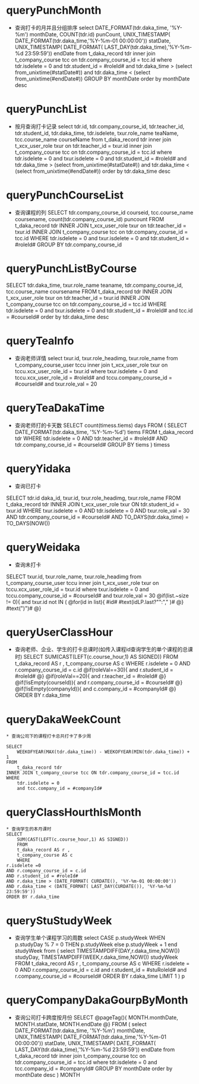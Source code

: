 queryPunchMonth
===
* 查询打卡的月并且分组排序
select 
	DATE_FORMAT(tdr.daka_time, '%Y-%m')  monthDate,
	COUNT(tdr.id) punCount,
	UNIX_TIMESTAMP( DATE_FORMAT(tdr.daka_time,'%Y-%m-01 00:00:00')) statDate,
	UNIX_TIMESTAMP( DATE_FORMAT( LAST_DAY(tdr.daka_time),'%Y-%m-%d 23:59:59')) endDate
from t_daka_record tdr
inner join t_company_course tcc on tdr.company_course_id = tcc.id
where
	tdr.isdelete = 0
	and tdr.student_id = #roleId#
	and tdr.daka_time > (select from_unixtime(#statDate#))
	and tdr.daka_time < (select from_unixtime(#endDate#))
	GROUP BY monthDate
	order by monthDate desc

	
queryPunchList
===
* 按月查询打卡记录
select
	tdr.id,
	tdr.company_course_id,
	tdr.teacher_id,
	tdr.student_id,
	tdr.daka_time,
	tdr.isdelete,
	txur.role_name teaName,
	tcc.course_name courseName
from t_daka_record tdr
inner join t_xcx_user_role txur on tdr.teacher_id = txur.id
inner join t_company_course tcc on tdr.company_course_id = tcc.id
where 
tdr.isdelete = 0
and txur.isdelete = 0
and tdr.student_id = #roleId#
and tdr.daka_time > (select from_unixtime(#statDate#))
and tdr.daka_time < (select from_unixtime(#endDate#))
order by tdr.daka_time desc


queryPunchCourseList
===
* 查询课程的列
SELECT
	tdr.company_course_id courseid,
	tcc.course_name coursename,
	count(tdr.company_course_id) puncount
FROM t_daka_record tdr
INNER JOIN t_xcx_user_role txur on tdr.teacher_id = txur.id
INNER JOIN t_company_course tcc on tdr.company_course_id = tcc.id
WHERE tdr.isdelete = 0
and txur.isdelete = 0
and tdr.student_id = #roleId#
GROUP BY tdr.company_course_id



queryPunchListByCourse
===
SELECT
	tdr.daka_time,
	txur.role_name teaname,
	tdr.company_course_id,
	tcc.course_name coursename
FROM t_daka_record tdr
INNER JOIN t_xcx_user_role txur on tdr.teacher_id = txur.id
INNER JOIN t_company_course tcc on tdr.company_course_id = tcc.id
WHERE tdr.isdelete = 0
and txur.isdelete = 0
and tdr.student_id = #roleId#
and tcc.id = #courseId#
order by tdr.daka_time desc


queryTeaInfo
===
* 查询老师详情
select
	txur.id,
	txur.role_headimg,
	txur.role_name
from t_company_course_user tccu
inner join t_xcx_user_role txur on tccu.xcx_user_role_id = txur.id
where
txur.isdelete = 0
and tccu.xcx_user_role_id = #roleId#
and tccu.company_course_id = #courseId#
and txur.role_val = 20


queryTeaDakaTime
===
* 查询老师打的卡天数
SELECT
	count(timess.tiems) days
FROM
	(
		SELECT
			DATE_FORMAT(tdr.daka_time, '%Y-%m-%d') tiems
		FROM
			t_daka_record tdr
		WHERE
			tdr.isdelete = 0
		AND tdr.teacher_id = #roleId#
		AND tdr.company_course_id = #courseId#
		GROUP BY tiems
	) timess
	
queryYidaka
===
* 查询已打卡

SELECT
	tdr.id daka_id,
	txur.id,
	txur.role_headimg,
	txur.role_name
FROM
	t_daka_record tdr
INNER JOIN t_xcx_user_role txur ON tdr.student_id = txur.id
WHERE
	txur.isdelete = 0
AND tdr.isdelete = 0
AND txur.role_val = 30
AND tdr.company_course_id = #courseId#
AND TO_DAYS(tdr.daka_time) = TO_DAYS(NOW())


queryWeidaka
===
* 查询未打卡

SELECT
	txur.id,
	txur.role_name,
	txur.role_headimg
from t_company_course_user tccu 
inner join t_xcx_user_role txur on tccu.xcx_user_role_id = txur.id
where 
txur.isdelete = 0
and tccu.company_course_id = #courseId#
and txur.role_val = 30
@if(list.~size != 0){
	and txur.id not IN (
		@for(id in list){
			#id#  #text(idLP.last?"":"," )#
		@}
	#text(")")#
@}

queryUserClassHour
===
* 查询老师、企业、学生的打卡总课时(如传入课程id查询学生的单个课程的总课时)
	SELECT
	SUM(CAST(LEFT(c.course_hour,1) AS SIGNED))
	FROM
	t_daka_record AS r ,
	t_company_course AS c
	WHERE
	r.isdelete = 0 
	AND r.company_course_id = c.id
	@if(roleVal==30){
		 and r.student_id = #roleId#
	@} 
	@if(roleVal==20){
		 and r.teacher_id = #roleId#
	@} 
	@if(!isEmpty(courseId)){
		 and r.company_course_id = #courseId#
	@}
	@if(!isEmpty(companyId)){
		 and  c.company_id = #companyId#
	@} 
	 ORDER BY r.daka_time
	 
	 
queryDakaWeekCount
===
	* 查询公司下的课程打卡总共打卡了多少周
	
	SELECT
		WEEKOFYEAR(MAX(tdr.daka_time)) - WEEKOFYEAR(MIN(tdr.daka_time)) + 1
	FROM
		t_daka_record tdr
	INNER JOIN t_company_course tcc ON tdr.company_course_id = tcc.id
	WHERE
		tdr.isdelete = 0
		and tcc.company_id = #companyId#
		
		
queryClassHourthIsMonth
===
	* 查询学生的本月课时
	SELECT
		SUM(CAST(LEFT(c.course_hour,1) AS SIGNED))
		FROM
		t_daka_record AS r ,
		t_company_course AS c
		WHERE
	r.isdelete =0
	AND r.company_course_id = c.id
	AND r.student_id = #roleId#
	AND r.daka_time > (DATE_FORMAT( CURDATE(), '%Y-%m-01 00:00:00'))
	AND r.daka_time < (DATE_FORMAT( LAST_DAY(CURDATE()), '%Y-%m-%d 23:59:59'))
	ORDER BY r.daka_time

	


queryStuStudyWeek
===
* 查询学生单个课程学习的周数
select
	CASE p.studyWeek 
	WHEN p.studyDay % 7 = 0
	THEN p.studyWeek
	else p.studyWeek + 1 
	end  studyWeek
from  (
		select 
		TIMESTAMPDIFF(DAY,r.daka_time,NOW()) studyDay,
		TIMESTAMPDIFF(WEEK,r.daka_time,NOW()) studyWeek
		FROM
		t_daka_record AS r ,
		t_company_course AS c
		WHERE
		r.isdelete = 0 
		AND r.company_course_id = c.id
		and r.student_id = #stuRoleId#
		and r.company_course_id = #courseId#
		ORDER BY r.daka_time
		LIMIT 1
) p


queryCompanyDakaGourpByMonth
===
* 查询公司打卡跨度按月份
SELECT 
	@pageTag(){
		MONTH.monthDate,
		MONTH.statDate,
		MONTH.endDate
	@}
FROM
	(
		select 
			DATE_FORMAT(tdr.daka_time, '%Y-%m')  monthDate,
			UNIX_TIMESTAMP( DATE_FORMAT(tdr.daka_time,'%Y-%m-01 00:00:00')) statDate,
			UNIX_TIMESTAMP( DATE_FORMAT( LAST_DAY(tdr.daka_time),'%Y-%m-%d 23:59:59')) endDate
		from t_daka_record tdr
		inner join t_company_course tcc on tdr.company_course_id = tcc.id
		where
			tdr.isdelete = 0
			and tcc.company_id = #companyId#
			GROUP BY monthDate
			order by monthDate desc
	) MONTH
